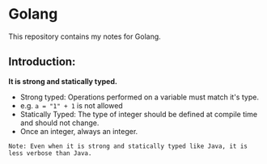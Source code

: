 # Golang
This repository contains my notes for Golang.


## Introduction:
**It is strong and statically typed.**
- Strong typed: Operations performed on a variable must match it's type.
- e.g. `a = "1" + 1` is not allowed
- Statically Typed: The type of integer should be defined at compile time and should not change.
- Once an integer, always an integer.


`Note: Even when it is strong and statically typed like Java, it is less verbose than Java.`




